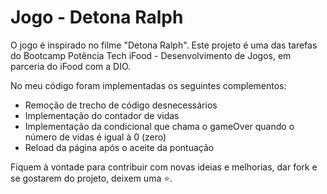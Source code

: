 # Jogo - Detona Ralph

O jogo é inspirado no filme "Detona Ralph". 
Este projeto é uma das tarefas do Bootcamp Potência Tech iFood - Desenvolvimento de Jogos, em parceria do iFood com a DIO.

No meu código foram implementadas os seguintes complementos:

* Remoção de trecho de código desnecessários
* Implementação do contador de vidas
* Implementação da condicional que chama o gameOver quando o número de vidas é igual à 0 (zero)
* Reload da página após o aceite da pontuação

Fiquem à vontade para contribuir com novas ideias e melhorias, dar fork e se gostarem do projeto, deixem uma ⭐.
